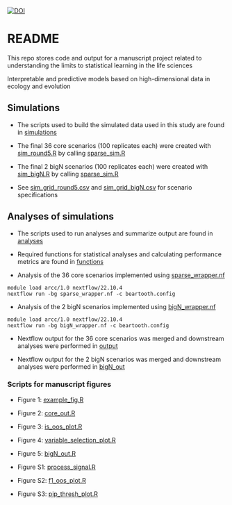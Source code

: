 [![DOI](https://zenodo.org/badge/770594978.svg)](https://zenodo.org/doi/10.5281/zenodo.10815221)

# README 

This repo stores code and output for a manuscript project related to understanding the limits to statistical learning in the life sciences

Interpretable and predictive models based on high-dimensional data in ecology and evolution




## Simulations

* The scripts used to build the simulated data used in this study are found in [simulations](simulations/)

* The final 36 core scenarios (100 replicates each) were created with [sim_round5.R](simulations/sim_round5.R) by calling [sparse_sim.R](simulations/sparse_sim.R)

* The final 2 bigN scenarios (100 replicates each) were created with [sim_bigN.R](simulations/sim_bigN.R) by calling [sparse_sim.R](simulations/sparse_sim.R)

* See [sim_grid_round5.csv](simulations/sim_grid_round5.csv) and [sim_grid_bigN.csv](simulations/sim_grid_bigN.csv) for scenario specifications



## Analyses of simulations

* The scripts used to run analyses and summarize output are found in [analyses](analyses/)

* Required functions for statistical analyses and calculating performance metrics are found in [functions](functions/)

* Analysis of the 36 core scenarios implemented using [sparse_wrapper.nf](analyses/sparse_wrapper.nf)

```{bash}
module load arcc/1.0 nextflow/22.10.4
nextflow run -bg sparse_wrapper.nf -c beartooth.config
```

* Analysis of the 2 bigN scenarios implemented using [bigN_wrapper.nf](analyses/bigN_wrapper.nf)

```{bash}
module load arcc/1.0 nextflow/22.10.4
nextflow run -bg bigN_wrapper.nf -c beartooth.config
```

* Nextflow output for the 36 core scenarios was merged and downstream analyses were performed in [output](analyses/output/)

* Nextflow output for the 2 bigN scenarios was merged and downstream analyses were performed in [bigN_out](analyses/bigN_out/)


### Scripts for manuscript figures

* Figure 1: [example_fig.R](analyses/output/example_fig.R)

* Figure 2: [core_out.R](analyses/output/core_out.R)

* Figure 3: [is_oos_plot.R](analyses/output/is_oos_plot.R)

* Figure 4: [variable_selection_plot.R](analyses/output/variable_selection_plot.R)

* Figure 5: [bigN_out.R](analyses/bigN_out/bigN_out.R)

* Figure S1: [process_signal.R](analyses/output/process_signal.R)

* Figure S2: [f1_oos_plot.R](analyses/output/f1_oos_plot.R)

* Figure S3: [pip_thresh_plot.R](analyses/output/pip_thresh/pip_thresh_plot.R)
